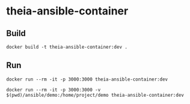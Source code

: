# theia-ansible-container

## Build

```
docker build -t theia-ansible-container:dev .
```

## Run

```
docker run --rm -it -p 3000:3000 theia-ansible-container:dev
```

```
docker run --rm -it -p 3000:3000 -v $(pwd)/ansible/demo:/home/project/demo theia-ansible-container:dev
```